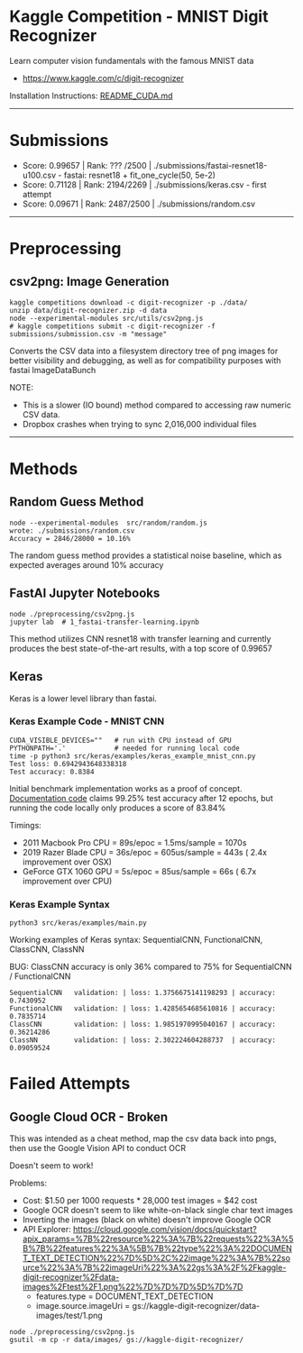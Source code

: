 # Kaggle Competition - MNIST Digit Recognizer

Learn computer vision fundamentals with the famous MNIST data
- https://www.kaggle.com/c/digit-recognizer

Installation Instructions: [README_CUDA.md](README_CUDA.md)

---

# Submissions
- Score: 0.99657 | Rank: ??? /2500 | ./submissions/fastai-resnet18-u100.csv - fastai: resnet18 + fit_one_cycle(50, 5e-2)
- Score: 0.71128 | Rank: 2194/2269 | ./submissions/keras.csv - first attempt
- Score: 0.09671 | Rank: 2487/2500 | ./submissions/random.csv

---

# Preprocessing
## csv2png: Image Generation
```
kaggle competitions download -c digit-recognizer -p ./data/
unzip data/digit-recognizer.zip -d data
node --experimental-modules src/utils/csv2png.js
# kaggle competitions submit -c digit-recognizer -f submissions/submission.csv -m "message"
```

Converts the CSV data into a filesystem directory tree of png images for better 
visibility and debugging, as well as for compatibility purposes with fastai ImageDataBunch 

NOTE: 
- This is a slower (IO bound) method compared to accessing raw numeric CSV data. 
- Dropbox crashes when trying to sync 2,016,000 individual files

---


# Methods

## Random Guess Method
```
node --experimental-modules  src/random/random.js 
wrote: ./submissions/random.csv
Accuracy = 2846/28000 = 10.16%
```

The random guess method provides a statistical noise baseline, which as expected averages around 10% accuracy


## FastAI Jupyter Notebooks
```
node ./preprocessing/csv2png.js 
jupyter lab  # 1_fastai-transfer-learning.ipynb
``` 
This method utilizes CNN resnet18 with transfer learning and currently produces the best state-of-the-art results, with a top score of 0.99657 
 

## Keras
Keras is a lower level library than fastai. 

### Keras Example Code - MNIST CNN 
```
CUDA_VISIBLE_DEVICES=""   # run with CPU instead of GPU
PYTHONPATH='.'            # needed for running local code 
time -p python3 src/keras/examples/keras_example_mnist_cnn.py 
Test loss: 0.6942943648338318
Test accuracy: 0.8384
```

Initial benchmark implementation works as a proof of concept. 
[Documentation code](https://keras.io/examples/mnist_cnn/) claims 99.25% test accuracy after 12 epochs, 
but running the code locally only produces a score of 83.84%

Timings:
- 2011 Macbook Pro CPU = 89s/epoc = 1.5ms/sample = 1070s
- 2019 Razer Blade CPU = 36s/epoc = 605us/sample =  443s ( 2.4x improvement over OSX)
- GeForce GTX 1060 GPU =  5s/epoc =  85us/sample =   66s ( 6.7x improvement over CPU)

### Keras Example Syntax
```
python3 src/keras/examples/main.py 
```
Working examples of Keras syntax: SequentialCNN, FunctionalCNN, ClassCNN, ClassNN 

BUG: ClassCNN accuracy is only 36% compared to 75% for SequentialCNN / FunctionalCNN
```
SequentialCNN   validation: | loss: 1.3756675141198293 | accuracy: 0.7430952
FunctionalCNN   validation: | loss: 1.4285654685610816 | accuracy: 0.7835714
ClassCNN        validation: | loss: 1.9851970995040167 | accuracy: 0.36214286
ClassNN         validation: | loss: 2.302224604288737  | accuracy: 0.09059524
```

# Failed Attempts

## Google Cloud OCR - Broken

This was intended as a cheat method, map the csv data back into pngs, then use the Google Vision API to conduct OCR

Doesn't seem to work!

Problems:
- Cost: $1.50 per 1000 requests * 28,000 test images = $42 cost
- Google OCR doesn't seem to like white-on-black single char text images
- Inverting the images (black on white) doesn't improve Google OCR  
- API Explorer: 
  https://cloud.google.com/vision/docs/quickstart?apix_params=%7B%22resource%22%3A%7B%22requests%22%3A%5B%7B%22features%22%3A%5B%7B%22type%22%3A%22DOCUMENT_TEXT_DETECTION%22%7D%5D%2C%22image%22%3A%7B%22source%22%3A%7B%22imageUri%22%3A%22gs%3A%2F%2Fkaggle-digit-recognizer%2Fdata-images%2Ftest%2F1.png%22%7D%7D%7D%5D%7D%7D
  - features.type = DOCUMENT_TEXT_DETECTION
  - image.source.imageUri = gs://kaggle-digit-recognizer/data-images/test/1.png

```
node ./preprocessing/csv2png.js 
gsutil -m cp -r data/images/ gs://kaggle-digit-recognizer/
```

